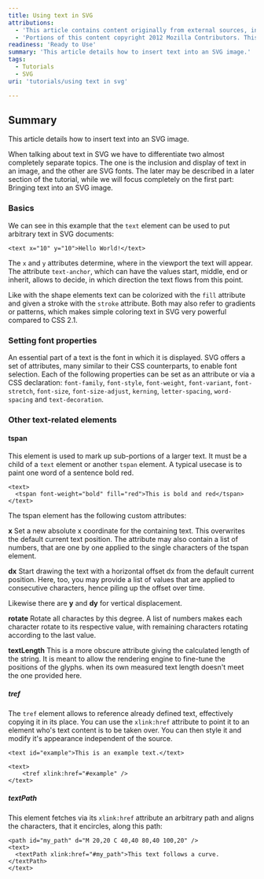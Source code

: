 ```yaml
---
title: Using text in SVG
attributions:
  - 'This article contains content originally from external sources, including ones licensed under the CC-BY-SA license. [![cc-by-sa-small-wpd.png](/assets/public/c/c8/cc-by-sa-small-wpd.png)](http://creativecommons.org/licenses/by-sa/3.0/us/)'
  - 'Portions of this content copyright 2012 Mozilla Contributors. This article contains work licensed under the Creative Commons Attribution-Sharealike License v2.5 or later. The original work is available at Mozilla Developer Network: [Article](https://developer.mozilla.org/en-US/docs/SVG/Tutorial/Texts)'
readiness: 'Ready to Use'
summary: 'This article details how to insert text into an SVG image.'
tags:
  - Tutorials
  - SVG
uri: 'tutorials/using text in svg'

---
```

## Summary

This article details how to insert text into an SVG image.

When talking about text in SVG we have to differentiate two almost completely separate topics. The one is the inclusion and display of text in an image, and the other are SVG fonts. The later may be described in a later section of the tutorial, while we will focus completely on the first part: Bringing text into an SVG image.

### Basics

We can see in this example that the `text` element can be used to put arbitrary text in SVG documents:

    <text x="10" y="10">Hello World!</text>

The `x` and `y` attributes determine, where in the viewport the text will appear. The attribute `text-anchor`, which can have the values start, middle, end or inherit, allows to decide, in which direction the text flows from this point.

Like with the shape elements text can be colorized with the `fill` attribute and given a stroke with the `stroke` attribute. Both may also refer to gradients or patterns, which makes simple coloring text in SVG very powerful compared to CSS 2.1.

### Setting font properties

An essential part of a text is the font in which it is displayed. SVG offers a set of attributes, many similar to their CSS counterparts, to enable font selection. Each of the following properties can be set as an attribute or via a CSS declaration: `font-family`, `font-style`, `font-weight`, `font-variant`, `font-stretch`, `font-size`, `font-size-adjust`, `kerning`, `letter-spacing`, `word-spacing` and `text-decoration`.

### Other text-related elements

#### tspan

This element is used to mark up sub-portions of a larger text. It must be a child of a `text` element or another `tspan` element. A typical usecase is to paint one word of a sentence bold red.

    <text>
      <tspan font-weight="bold" fill="red">This is bold and red</tspan>
    </text>

The tspan element has the following custom attributes:

**x**
 Set a new absolute x coordinate for the containing text. This overwrites the default current text position. The attribute may also contain a list of numbers, that are one by one applied to the single characters of the tspan element.

**dx**
 Start drawing the text with a horizontal offset dx from the default current position. Here, too, you may provide a list of values that are applied to consecutive characters, hence piling up the offset over time.

Likewise there are **y** and **dy** for vertical displacement.

**rotate**
 Rotate all charactes by this degree. A list of numbers makes each character rotate to its respective value, with remaining characters rotating according to the last value.

**textLength**
 This is a more obscure attribute giving the calculated length of the string. It is meant to allow the rendering engine to fine-tune the positions of the glyphs. when its own measured text length doesn't meet the one provided here.

##### tref

The `tref` element allows to reference already defined text, effectively copying it in its place. You can use the `xlink:href` attribute to point it to an element who's text content is to be taken over. You can then style it and modify it's appearance independent of the source.

    <text id="example">This is an example text.</text>

    <text>
        <tref xlink:href="#example" />
    </text>

##### textPath

This element fetches via its `xlink:href` attribute an arbitrary path and aligns the characters, that it encircles, along this path:

    <path id="my_path" d="M 20,20 C 40,40 80,40 100,20" />
    <text>
      <textPath xlink:href="#my_path">This text follows a curve.</textPath>
    </text>
